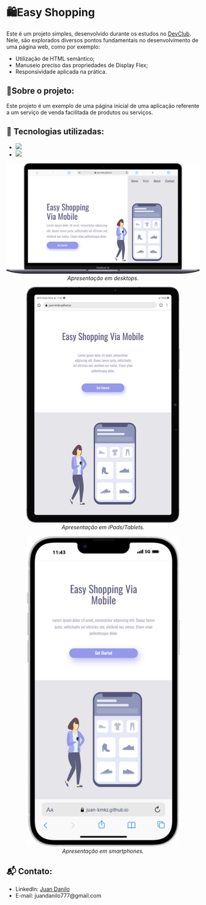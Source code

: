 <h1>🛍️Easy Shopping</h1>

<p>
  Este é um projeto simples, desenvolvido durante os estudos no <a href="https://rodolfomori.com.br/">DevClub</a>.
  <br>
  Nele, são explorados diversos pontos fundamentais no desenvolvimento de uma página web, como por exemplo:
</p>

<ul>
  <li>Utilização de HTML semântico;</li>
  <li>Manuseio preciso das propriedades de Display Flex;</li>
  <li>Responsividade aplicada na prática.</li>
</ul>

<h2>📄Sobre o projeto:</h2>
<p>Este projeto é um exemplo de uma página inicial de uma aplicação referente a um serviço de venda facilitada de produtos ou serviços.</p>

<h2>🔨 Tecnologias utilizadas:</h2>

<ul>
  <li>
    <img src="https://img.shields.io/badge/HTML5-E34F26?style=for-the-badge&logo=html5&logoColor=white">
  </li>
  <li>
    <img src="https://img.shields.io/badge/CSS3-1572B6?style=for-the-badge&logo=css3&logoColor=white">
  </li>
</ul>

<p align="center">
  <img src="https://github.com/Juan-Kmkz/easy-shopping/blob/main/assets/Macbook-Air-juan-kmkz.github.io.png?raw=true" width="800px">
  <br>
  <em>Apresentação em desktops.</em>
</p>

<p align="center">
  <img src="https://github.com/Juan-Kmkz/easy-shopping/blob/main/assets/Galaxy-Tab-S7-juan-kmkz.github.io.png?raw=true" width="400px">
  <br>
  <em>Apresentação em iPads/Tablets.</em>
</p>

<p align="center">
  <img src="https://github.com/Juan-Kmkz/easy-shopping/blob/main/assets/iPhone-14-Plus-juan-kmkz.github.io.png?raw=true" width="400px">
  <br>
  <em>Apresentação em smartphones.</em>
</p>

<h2>📬 Contato:</h2>
<ul>
  <li>LinkedIn: <a href="https://www.linkedin.com/in/juan-danilo/">Juan Danilo</a></li>
  <li>E-mail: juandanilo777@gmail.com</li>
</ul>
